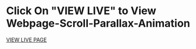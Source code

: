 # Click On "VIEW LIVE" to View Webpage-Scroll-Parallax-Animation



<a data-turbo-frame="repo-content-turbo-frame" href="https://naga-juna.github.io/Webpage-Scroll-Parallax-Animation/"><span>VIEW LIVE PAGE</span></a>
